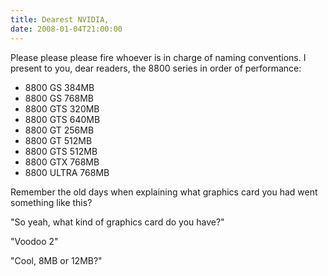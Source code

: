 ```yaml
---
title: Dearest NVIDIA,
date: 2008-01-04T21:00:00
---
```


Please please please fire whoever is in charge of naming conventions. I
present to you, dear readers, the 8800 series in order of performance:

-   8800 GS 384MB
-   8800 GS 768MB
-   8800 GTS 320MB
-   8800 GTS 640MB
-   8800 GT 256MB
-   8800 GT 512MB
-   8800 GTS 512MB
-   8800 GTX 768MB
-   8800 ULTRA 768MB

Remember the old days when explaining what graphics card you had went
something like this?

"So yeah, what kind of graphics card do you have?"

"Voodoo 2"

"Cool, 8MB or 12MB?"
